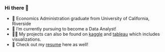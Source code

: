 ### Hi there 👋

* 🧐 Economics Administration graduate from University of California, Riverside
* 🔭 I’m currently pursuing to become a Data Analyst!
* 👨‍💻 My projects can also be found on [kaggle](https://www.kaggle.com/briannguyeenn) and [tableau](https://public.tableau.com/app/profile/brian.nguyen2177) which includes visualizations.
* 📙 Check out my [resume](https://drive.google.com/file/d/1PvR0n8OgxfV8xKMuUh39NgpDG0ubMsx2/view?usp=sharing) here as well!
